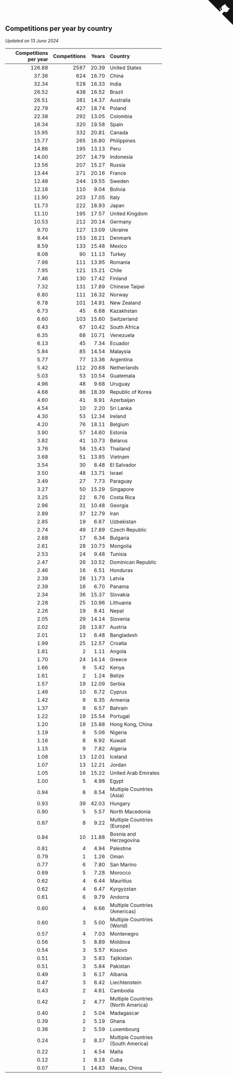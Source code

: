 ## Competitions per year by country

*Updated on 13 June 2024*

| Competitions per year | Competitions | Years | Country |
| ---: | ---: | ---: | :--- |
| 126.88 | 2587 | 20.39 | United States |
| 37.36 | 624 | 16.70 | China |
| 32.34 | 528 | 16.33 | India |
| 26.52 | 438 | 16.52 | Brazil |
| 26.51 | 381 | 14.37 | Australia |
| 22.79 | 427 | 18.74 | Poland |
| 22.38 | 292 | 13.05 | Colombia |
| 16.34 | 320 | 19.58 | Spain |
| 15.95 | 332 | 20.81 | Canada |
| 15.77 | 265 | 16.80 | Philippines |
| 14.86 | 195 | 13.13 | Peru |
| 14.00 | 207 | 14.79 | Indonesia |
| 13.56 | 207 | 15.27 | Russia |
| 13.44 | 271 | 20.16 | France |
| 12.48 | 244 | 19.55 | Sweden |
| 12.16 | 110 | 9.04 | Bolivia |
| 11.90 | 203 | 17.05 | Italy |
| 11.73 | 222 | 18.93 | Japan |
| 11.10 | 195 | 17.57 | United Kingdom |
| 10.53 | 212 | 20.14 | Germany |
| 9.70 | 127 | 13.09 | Ukraine |
| 9.44 | 153 | 16.21 | Denmark |
| 8.59 | 133 | 15.48 | Mexico |
| 8.08 | 90 | 11.13 | Turkey |
| 7.96 | 111 | 13.95 | Romania |
| 7.95 | 121 | 15.21 | Chile |
| 7.46 | 130 | 17.42 | Finland |
| 7.32 | 131 | 17.89 | Chinese Taipei |
| 6.80 | 111 | 16.32 | Norway |
| 6.78 | 101 | 14.91 | New Zealand |
| 6.73 | 45 | 6.68 | Kazakhstan |
| 6.60 | 103 | 15.60 | Switzerland |
| 6.43 | 67 | 10.42 | South Africa |
| 6.35 | 68 | 10.71 | Venezuela |
| 6.13 | 45 | 7.34 | Ecuador |
| 5.84 | 85 | 14.54 | Malaysia |
| 5.77 | 77 | 13.36 | Argentina |
| 5.42 | 112 | 20.68 | Netherlands |
| 5.03 | 53 | 10.54 | Guatemala |
| 4.96 | 48 | 9.68 | Uruguay |
| 4.68 | 86 | 18.39 | Republic of Korea |
| 4.60 | 41 | 8.91 | Azerbaijan |
| 4.54 | 10 | 2.20 | Sri Lanka |
| 4.30 | 53 | 12.34 | Ireland |
| 4.20 | 76 | 18.11 | Belgium |
| 3.90 | 57 | 14.60 | Estonia |
| 3.82 | 41 | 10.73 | Belarus |
| 3.76 | 58 | 15.43 | Thailand |
| 3.68 | 51 | 13.85 | Vietnam |
| 3.54 | 30 | 8.48 | El Salvador |
| 3.50 | 48 | 13.71 | Israel |
| 3.49 | 27 | 7.73 | Paraguay |
| 3.27 | 50 | 15.29 | Singapore |
| 3.25 | 22 | 6.76 | Costa Rica |
| 2.96 | 31 | 10.48 | Georgia |
| 2.89 | 37 | 12.79 | Iran |
| 2.85 | 19 | 6.67 | Uzbekistan |
| 2.74 | 49 | 17.89 | Czech Republic |
| 2.68 | 17 | 6.34 | Bulgaria |
| 2.61 | 28 | 10.73 | Mongolia |
| 2.53 | 24 | 9.48 | Tunisia |
| 2.47 | 26 | 10.52 | Dominican Republic |
| 2.46 | 16 | 6.51 | Honduras |
| 2.39 | 28 | 11.73 | Latvia |
| 2.39 | 16 | 6.70 | Panama |
| 2.34 | 36 | 15.37 | Slovakia |
| 2.28 | 25 | 10.96 | Lithuania |
| 2.26 | 19 | 8.41 | Nepal |
| 2.05 | 29 | 14.14 | Slovenia |
| 2.02 | 28 | 13.87 | Austria |
| 2.01 | 13 | 6.48 | Bangladesh |
| 1.99 | 25 | 12.57 | Croatia |
| 1.81 | 2 | 1.11 | Angola |
| 1.70 | 24 | 14.14 | Greece |
| 1.66 | 9 | 5.42 | Kenya |
| 1.61 | 2 | 1.24 | Belize |
| 1.57 | 19 | 12.09 | Serbia |
| 1.49 | 10 | 6.72 | Cyprus |
| 1.42 | 9 | 6.35 | Armenia |
| 1.37 | 9 | 6.57 | Bahrain |
| 1.22 | 19 | 15.54 | Portugal |
| 1.20 | 19 | 15.88 | Hong Kong, China |
| 1.19 | 6 | 5.06 | Nigeria |
| 1.16 | 8 | 6.92 | Kuwait |
| 1.15 | 9 | 7.82 | Algeria |
| 1.08 | 13 | 12.01 | Iceland |
| 1.07 | 13 | 12.21 | Jordan |
| 1.05 | 16 | 15.22 | United Arab Emirates |
| 1.00 | 5 | 4.98 | Egypt |
| 0.94 | 8 | 8.54 | Multiple Countries (Asia) |
| 0.93 | 39 | 42.03 | Hungary |
| 0.90 | 5 | 5.57 | North Macedonia |
| 0.87 | 8 | 9.22 | Multiple Countries (Europe) |
| 0.84 | 10 | 11.88 | Bosnia and Herzegovina |
| 0.81 | 4 | 4.94 | Palestine |
| 0.79 | 1 | 1.26 | Oman |
| 0.77 | 6 | 7.80 | San Marino |
| 0.69 | 5 | 7.28 | Morocco |
| 0.62 | 4 | 6.44 | Mauritius |
| 0.62 | 4 | 6.47 | Kyrgyzstan |
| 0.61 | 6 | 9.79 | Andorra |
| 0.60 | 4 | 6.66 | Multiple Countries (Americas) |
| 0.60 | 3 | 5.00 | Multiple Countries (World) |
| 0.57 | 4 | 7.03 | Montenegro |
| 0.56 | 5 | 8.89 | Moldova |
| 0.54 | 3 | 5.57 | Kosovo |
| 0.51 | 3 | 5.83 | Tajikistan |
| 0.51 | 3 | 5.84 | Pakistan |
| 0.49 | 3 | 6.17 | Albania |
| 0.47 | 3 | 6.42 | Liechtenstein |
| 0.43 | 2 | 4.61 | Cambodia |
| 0.42 | 2 | 4.77 | Multiple Countries (North America) |
| 0.40 | 2 | 5.04 | Madagascar |
| 0.39 | 2 | 5.19 | Ghana |
| 0.36 | 2 | 5.59 | Luxembourg |
| 0.24 | 2 | 8.37 | Multiple Countries (South America) |
| 0.22 | 1 | 4.54 | Malta |
| 0.12 | 1 | 8.18 | Cuba |
| 0.07 | 1 | 14.83 | Macau, China |


<a href="https://github.com/jonatanklosko/wca_statistics" class="github-corner" aria-label="View source on Github"><svg width="80" height="80" viewBox="0 0 250 250" style="fill:#151513; color:#fff; position: absolute; top: 0; border: 0; right: 0;" aria-hidden="true"><path d="M0,0 L115,115 L130,115 L142,142 L250,250 L250,0 Z"></path><path d="M128.3,109.0 C113.8,99.7 119.0,89.6 119.0,89.6 C122.0,82.7 120.5,78.6 120.5,78.6 C119.2,72.0 123.4,76.3 123.4,76.3 C127.3,80.9 125.5,87.3 125.5,87.3 C122.9,97.6 130.6,101.9 134.4,103.2" fill="currentColor" style="transform-origin: 130px 106px;" class="octo-arm"></path><path d="M115.0,115.0 C114.9,115.1 118.7,116.5 119.8,115.4 L133.7,101.6 C136.9,99.2 139.9,98.4 142.2,98.6 C133.8,88.0 127.5,74.4 143.8,58.0 C148.5,53.4 154.0,51.2 159.7,51.0 C160.3,49.4 163.2,43.6 171.4,40.1 C171.4,40.1 176.1,42.5 178.8,56.2 C183.1,58.6 187.2,61.8 190.9,65.4 C194.5,69.0 197.7,73.2 200.1,77.6 C213.8,80.2 216.3,84.9 216.3,84.9 C212.7,93.1 206.9,96.0 205.4,96.6 C205.1,102.4 203.0,107.8 198.3,112.5 C181.9,128.9 168.3,122.5 157.7,114.1 C157.9,116.9 156.7,120.9 152.7,124.9 L141.0,136.5 C139.8,137.7 141.6,141.9 141.8,141.8 Z" fill="currentColor" class="octo-body"></path></svg></a><style>.github-corner:hover .octo-arm{animation:octocat-wave 560ms ease-in-out}@keyframes octocat-wave{0%,100%{transform:rotate(0)}20%,60%{transform:rotate(-25deg)}40%,80%{transform:rotate(10deg)}}@media (max-width:500px){.github-corner:hover .octo-arm{animation:none}.github-corner .octo-arm{animation:octocat-wave 560ms ease-in-out}}</style>
